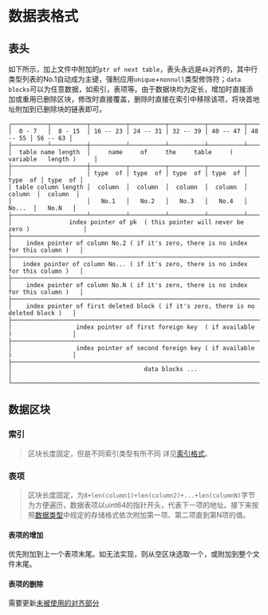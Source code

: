 # 数据表格式
## 表头
如下所示，加上文件中附加的`ptr of next table`，表头永远是`4k`对齐的，其中行类型列表的No.1自动成为主键，强制应用`unique`+`nonnull`类型修饰符；`data blocks`可以为任意数据，如索引，表项等。由于数据块均为定长，增加时直接添加或重用已删除区块，修改时直接覆盖，删除时直接在索引中移除该项，将块首地址附加到已删除块的链表即可。
```
┌──────────┬──────────┬──────────┬──────────┬──────────┬──────────┬──────────┬──────────┐
│  0 - 7   │  8 - 15  │ 16 -- 23 │ 24 -- 31 │ 32 -- 39 │ 40 -- 47 │ 48 -- 55 │ 56 -- 63 │
├──────────┴──────────┼──────────┴──────────┴──────────┴──────────┴──────────┴──────────┤
│  table name length  │     name     of     the     table     ( variable   length )     │
├─────────────────────┼──────────┬──────────┬──────────┬──────────┬──────────┬──────────┤
│                     │ type  of │ type  of │ type  of │ type  of │ type  of │ type  of │
│ table column length │  column  │  column  │  column  │  column  │  column  │  column  │
│                     │   No.1   │   No.2   │   No.3   │   No.4   │   No...  │   No.N   │
├─────────────────────┴──────────┴──────────┴──────────┴──────────┴──────────┴──────────┤
│                index pointer of pk  ( this pointer will never be zero )               │
├───────────────────────────────────────────────────────────────────────────────────────┤
│    index pointer of column No.2 ( if it's zero, there is no index for this column )   │
├───────────────────────────────────────────────────────────────────────────────────────┤
│   index pointer of column No... ( if it's zero, there is no index for this column )   │
├───────────────────────────────────────────────────────────────────────────────────────┤
│    index pointer of column No.N ( if it's zero, there is no index for this column )   │
├───────────────────────────────────────────────────────────────────────────────────────┤
│    index pointer of first deleted block ( if it's zero, there is no deleted block )   │
├───────────────────────────────────────────────────────────────────────────────────────┤
│                  index pointer of first foreign key  ( if available )                 │
├───────────────────────────────────────────────────────────────────────────────────────┤
│                  index pointer of second foreign key ( if available )                 │
├───────────────────────────────────────────────────────────────────────────────────────┤
│                                     data blocks ...                                   │
└───────────────────────────────────────────────────────────────────────────────────────┘
```
## 数据区块
### 索引
> 区块长度固定，但是不同索引类型有所不同
详见[索引格式](/api/index.md)。
### 表项
> 区块长度固定，为`8+len(column1)+len(column2)+...+len(columnN)`字节
为方便遍历，数据表项以uint64的指针开头，代表下一项的地址。接下来按照[数据类型](/api/types.md)中规定的存储格式依次附加第一项、第二项直到第N项的值。
#### 表项的增加
优先附加到上一个表项末尾。如无法实现，则从空区块选取一个，或附加到整个文件末尾。
#### 表项的删除
需要更新[未被使用的对齐部分](/api/dbfile.md#空闲块)